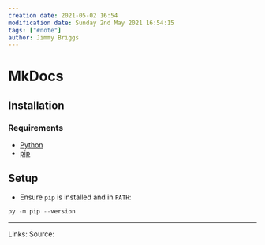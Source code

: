 ```yaml
---
creation date: 2021-05-02 16:54
modification date: Sunday 2nd May 2021 16:54:15
tags: ["#note"]
author: Jimmy Briggs
---
```


# MkDocs

## Installation

### Requirements

- [Python](https://www.python.org/)
- [pip]()

## Setup

- Ensure `pip` is installed and in `PATH`:

```powershell
py -m pip --version
```


***
Links: 
Source:

